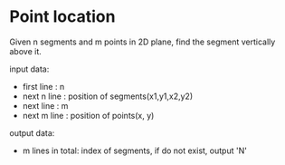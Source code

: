# Point location
Given n segments and m points in 2D plane, find the segment vertically above it.    

input data:  
* first line  : n  
* next n line : position of segments(x1,y1,x2,y2)  
* next line   : m  
* next m line : position of points(x, y)  

output data:  
* m lines in total: index of segments, if do not exist, output 'N'
